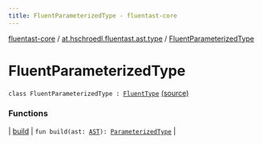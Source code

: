 ```yaml
---
title: FluentParameterizedType - fluentast-core
---
```


[fluentast-core](../../index.html) / [at.hschroedl.fluentast.ast.type](../index.html) / [FluentParameterizedType](.)

# FluentParameterizedType

`class FluentParameterizedType : `[`FluentType`](../-fluent-type/index.html) [(source)](https://github.com/hschroedl/FluentAST/tree/master/core/src/main/kotlin//at.hschroedl.fluentast/ast/type/Type.kt#L37)

### Functions

| [build](build.html) | `fun build(ast: `[`AST`](https://help.eclipse.org/neon/topic/org.eclipse.jdt.doc.isv/reference/api/org/eclipse/jdt/core/dom/AST.html)`): `[`ParameterizedType`](https://help.eclipse.org/neon/topic/org.eclipse.jdt.doc.isv/reference/api/org/eclipse/jdt/core/dom/ParameterizedType.html) |

